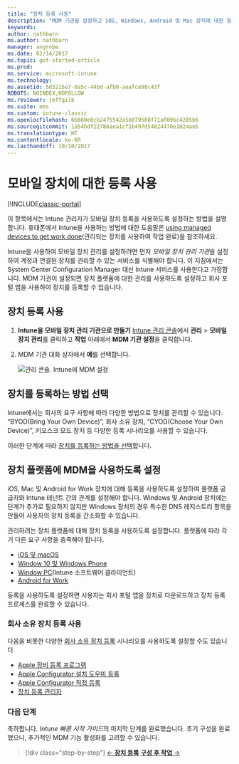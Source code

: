 ```yaml
---
title: "장치 등록 사용"
description: "MDM 기관을 설정하고 iOS, Windows, Android 및 Mac 장치에 대한 등록을 사용하도록 설정합니다."
keywords: 
author: nathbarn
ms.author: nathbarn
manager: angrobe
ms.date: 02/14/2017
ms.topic: get-started-article
ms.prod: 
ms.service: microsoft-intune
ms.technology: 
ms.assetid: 5d3215e7-0a5c-44bd-afb0-aeafce98c43f
ROBOTS: NOINDEX,NOFOLLOW
ms.reviewer: jeffgilb
ms.suite: ems
ms.custom: intune-classic
ms.openlocfilehash: 6b860e0cb2475542a5b079508f71af096c4285b6
ms.sourcegitcommit: 1a54bdf22786aea1cf1b497d54024470e1024aeb
ms.translationtype: HT
ms.contentlocale: ko-KR
ms.lasthandoff: 10/10/2017
---
```

# <a name="enable-enrollment-for-mobile-devices"></a>모바일 장치에 대한 등록 사용

[!INCLUDE[classic-portal](../includes/classic-portal.md)]

이 항목에서는 Intune 관리자가 모바일 장치 등록을 사용하도록 설정하는 방법을 설명합니다. 휴대폰에서 Intune을 사용하는 방법에 대한 도움말은 [using managed devices to get work done](https://docs.microsoft.com/intune-user-help/company-portal-frequently-asked-questions)(관리되는 장치를 사용하여 작업 완료)을 참조하세요.

Intune을 사용하여 모바일 장치 관리를 설정하려면 먼저 *모바일 장치 관리 기관*을 설정하여 계정과 연결된 장치를 관리할 수 있는 서비스를 식별해야 합니다. 이 지침에서는 System Center Configuration Manager 대신 Intune 서비스를 사용한다고 가정합니다. MDM 기관이 설정되면 장치 플랫폼에 대한 관리를 사용하도록 설정하고 회사 포털 앱을 사용하여 장치를 등록할 수 있습니다.

## <a name="enable-device-enrollment"></a>장치 등록 사용

1. **Intune을 모바일 장치 관리 기관으로 만들기** [Intune 관리 콘솔](https://manage.microsoft.com/)에서 **관리** > **모바일 장치 관리**를 클릭하고 **작업** 아래에서 **MDM 기관 설정**을 클릭합니다.  

2. MDM 기관 대화 상자에서 **예**를 선택합니다.

    ![관리 콘솔. Intune에 MDM 설정](../media/intune-mdm-authority.png)

## <a name="choose-how-to-enroll-devices"></a>장치를 등록하는 방법 선택

Intune에서는 회사의 요구 사항에 따라 다양한 방법으로 장치를 관리할 수 있습니다. “BYOD(Bring Your Own Device)”, 회사 소유 장치, “CYOD(Choose Your Own Device)”, 키오스크 모드 장치 등 다양한 등록 시나리오를 사용할 수 있습니다.

이러한 단계에 따라 [장치를 등록하는 방법을 선택](choose-how-to-enroll-devices1.md)합니다.

## <a name="enable-mdm-for-your-device-platform"></a>장치 플랫폼에 MDM을 사용하도록 설정
iOS, Mac 및 Android for Work 장치에 대해 등록을 사용하도록 설정하여 플랫폼 공급자와 Intune 테넌트 간의 관계를 설정해야 합니다. Windows 및 Android 장치에는 단계가 추가로 필요하지 않지만 Windows 장치의 경우 특수한 DNS 레지스트리 항목을 만들어 사용자의 장치 등록을 간소화할 수 있습니다.

관리하려는 장치 플랫폼에 대해 장치 등록을 사용하도록 설정합니다. 플랫폼에 따라 각기 다른 요구 사항을 충족해야 합니다.

- [iOS 및 macOS](/intune-classic/deploy-use/set-up-ios-and-mac-management-with-microsoft-intune)
- [Window 10 및 Windows Phone](/intune-classic/deploy-use/set-up-windows-device-management-with-microsoft-intune)
- [Window PC](/intune-classic/deploy-use/manage-windows-pcs-with-microsoft-intune)(Intune 소프트웨어 클라이언트)
- [Android for Work](/intune-classic/deploy-use/set-up-android-for-work)

등록을 사용하도록 설정하면 사용자는 회사 포털 앱을 장치로 다운로드하고 장치 등록 프로세스를 완료할 수 있습니다.

### <a name="enable-company-owned-device-enrollment"></a>회사 소유 장치 등록 사용
다음을 비롯한 다양한 [회사 소유 장치 등록](/intune-classic/deploy-use/manage-corporate-owned-devices) 시나리오를 사용하도록 설정할 수도 있습니다.
- [Apple 장비 등록 프로그램](/intune-classic/deploy-use/ios-device-enrollment-program-in-microsoft-intune)
- [Apple Configurator 설치 도우미 등록](/intune-classic/deploy-use/ios-setup-assistant-enrollment-in-microsoft-intune)
- [Apple Configurator 직접 등록](/intune-classic/deploy-use/ios-direct-enrollment-in-microsoft-intune)
- [장치 등록 관리자](/intune-classic/deploy-use/enroll-corporate-owned-devices-with-the-device-enrollment-manager-in-microsoft-intune)

### <a name="next-steps"></a>다음 단계
축하합니다. *Intune 빠른 시작 가이드*의 마지막 단계를 완료했습니다. 초기 구성을 완료했으니, 추가적인 MDM 기능 활성화를 고려할 수 있습니다.

>[!div class="step-by-step"]
>[&larr; **장치 등록**](.\start-with-a-paid-subscription-to-microsoft-intune-step-8.md)     [**구성 후 작업** &rarr;](.\post-configuration-tasks.md)  
